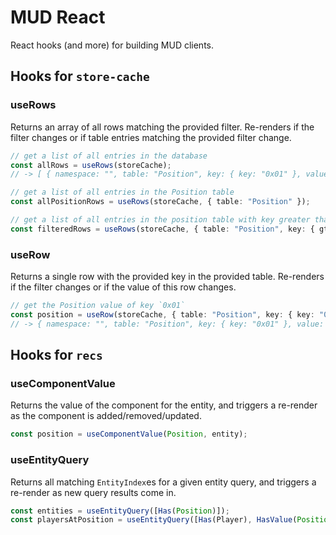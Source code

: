 # MUD React

React hooks (and more) for building MUD clients.

## Hooks for `store-cache`

### useRows

Returns an array of all rows matching the provided filter. Re-renders if the filter changes or if table entries matching the provided filter change.

```typescript
// get a list of all entries in the database
const allRows = useRows(storeCache);
// -> [ { namespace: "", table: "Position", key: { key: "0x01" }, value: { x: 1, y: 2 } }, ... ]

// get a list of all entries in the Position table
const allPositionRows = useRows(storeCache, { table: "Position" });

// get a list of all entries in the position table with key greater than `0x0A`
const filteredRows = useRows(storeCache, { table: "Position", key: { gt: { key: "0x0A" } } });
```

### useRow

Returns a single row with the provided key in the provided table. Re-renders if the filter changes or if the value of this row changes.

```typescript
// get the Position value of key `0x01`
const position = useRow(storeCache, { table: "Position", key: { key: "0x01" } });
// -> { namespace: "", table: "Position", key: { key: "0x01" }, value: { x: 1, y: 2 } }
```

## Hooks for `recs`

### useComponentValue

Returns the value of the component for the entity, and triggers a re-render as the component is added/removed/updated.

```typescript
const position = useComponentValue(Position, entity);
```

### useEntityQuery

Returns all matching `EntityIndex`es for a given entity query, and triggers a re-render as new query results come in.

```typescript
const entities = useEntityQuery([Has(Position)]);
const playersAtPosition = useEntityQuery([Has(Player), HasValue(Position, { x: 0, y: 0 })]);
```
